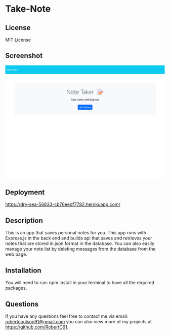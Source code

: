 # Take-Note

## License

MIT License

## Screenshot

![Alt text](Assets/Take_Note.png)

## Deployment

https://dry-sea-56833-cb76eedf7782.herokuapp.com/

## Description

This is an app that saves personal notes for you. This app runs with Express.js in the back end and builds api that saves and retrieves your notes that are stored in json format in the database. You can also easily manage your note list by deleting messages from the database from the web page.

## Installation

You will need to run: npm install in your terminal to have all the required packages.


## Questions

If you have any questions feel free to contact me via email: robertcoulson91@gmail.com you can also view more of my projects at https://github.com/RobertC91.